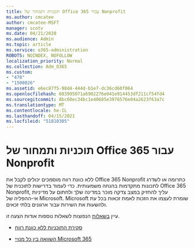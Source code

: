 ```yaml
---
title: תוכניות ותמחור של Office 365 עבור Nonprofit
ms.author: cmcatee
author: cmcatee-MSFT
manager: scotv
ms.date: 04/21/2020
ms.audience: Admin
ms.topic: article
ms.service: o365-administration
ROBOTS: NOINDEX, NOFOLLOW
localization_priority: Normal
ms.collection: Adm_O365
ms.custom:
- "478"
- "1500026"
ms.assetid: e6ec87f5-98d4-444d-b1e7-dc36cd60f064
ms.openlocfilehash: 683995071a6902276e041e914453df211cf54fd4
ms.sourcegitcommit: 8bc60ec34bc1e40685e3976576e04a2623f63a7c
ms.translationtype: MT
ms.contentlocale: he-IL
ms.lasthandoff: 04/15/2021
ms.locfileid: "51810305"
---
```

# <a name="office-365-for-nonprofit-plans-and-pricing"></a>תוכניות ותמחור של Office 365 עבור Nonprofit

ללא כוונת רווח מוסמכים יכולים לקבל את Office 365 Nonprofit כתרומה או לשדרג לתכונות מתקדמות בהנחה משמעותית. כדי לעמוד בדרישות לתוכנית של Office 365 [](https://go.microsoft.com/fwlink/p/?LinkID=330253) Nonprofit, עליך להחזיק במצב צדקה מוכר במדינה שלך ולחתום על מדיניות אי-ההפליה של Microsoft. Microsoft שומרת לעצמו את הזכות לאמת זכאות בכל עת ולהשעות את השירות עבור ארגונים בלתי זכאים.
  
עיין [בשאלות](https://products.office.com/nonprofit/office-365-nonprofit) הנפוצות לשאלות נוספות אודות הצעה זו.
  
- [סקירת התוכניות ללא כוונת רווח](https://products.office.com/nonprofit/office-365-nonprofit-plans-and-pricing?tab=1)

- [השוואה בין כל מנויי Microsoft 365](https://products.office.com/business/compare-more-office-365-for-business-plans)